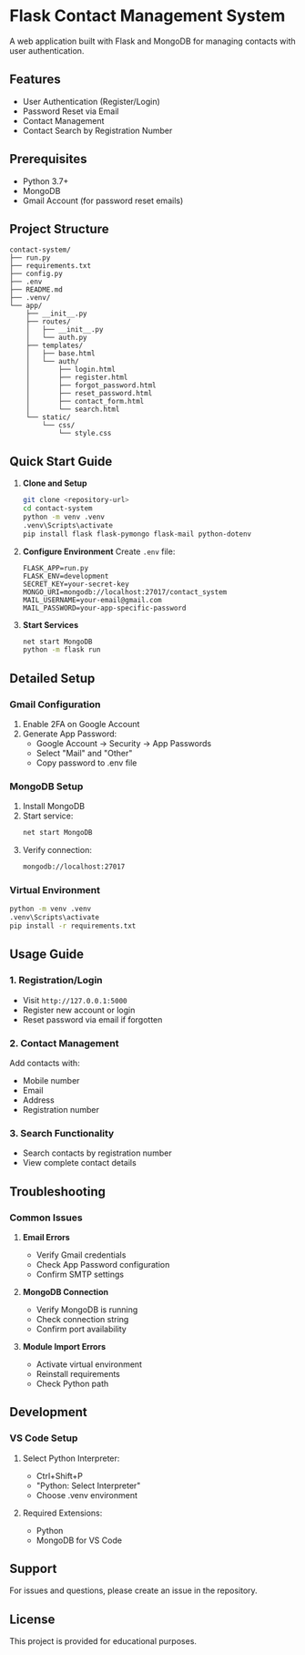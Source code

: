 # Flask Contact Management System

A web application built with Flask and MongoDB for managing contacts with user authentication.

## Features

- User Authentication (Register/Login)
- Password Reset via Email
- Contact Management
- Contact Search by Registration Number

## Prerequisites

- Python 3.7+
- MongoDB
- Gmail Account (for password reset emails)

## Project Structure

```plaintext
contact-system/
├── run.py
├── requirements.txt
├── config.py
├── .env
├── README.md
├── .venv/
└── app/
    ├── __init__.py
    ├── routes/
    │   ├── __init__.py
    │   └── auth.py
    ├── templates/
    │   ├── base.html
    │   └── auth/
    │       ├── login.html
    │       ├── register.html
    │       ├── forgot_password.html
    │       ├── reset_password.html
    │       ├── contact_form.html
    │       └── search.html
    └── static/
        └── css/
            └── style.css
```

## Quick Start Guide

1. **Clone and Setup**
   ```bash
   git clone <repository-url>
   cd contact-system
   python -m venv .venv
   .venv\Scripts\activate
   pip install flask flask-pymongo flask-mail python-dotenv
   ```

2. **Configure Environment**
   Create `.env` file:
   ```plaintext
   FLASK_APP=run.py
   FLASK_ENV=development
   SECRET_KEY=your-secret-key
   MONGO_URI=mongodb://localhost:27017/contact_system
   MAIL_USERNAME=your-email@gmail.com
   MAIL_PASSWORD=your-app-specific-password
   ```

3. **Start Services**
   ```bash
   net start MongoDB
   python -m flask run
   ```

## Detailed Setup

### Gmail Configuration
1. Enable 2FA on Google Account
2. Generate App Password:
   - Google Account → Security → App Passwords
   - Select "Mail" and "Other"
   - Copy password to .env file

### MongoDB Setup
1. Install MongoDB
2. Start service:
   ```bash
   net start MongoDB
   ```
3. Verify connection:
   ```bash
   mongodb://localhost:27017
   ```

### Virtual Environment
```bash
python -m venv .venv
.venv\Scripts\activate
pip install -r requirements.txt
```

## Usage Guide

### 1. Registration/Login
- Visit `http://127.0.0.1:5000`
- Register new account or login
- Reset password via email if forgotten

### 2. Contact Management
Add contacts with:
- Mobile number
- Email
- Address
- Registration number

### 3. Search Functionality
- Search contacts by registration number
- View complete contact details

## Troubleshooting

### Common Issues

1. **Email Errors**
   - Verify Gmail credentials
   - Check App Password configuration
   - Confirm SMTP settings

2. **MongoDB Connection**
   - Verify MongoDB is running
   - Check connection string
   - Confirm port availability

3. **Module Import Errors**
   - Activate virtual environment
   - Reinstall requirements
   - Check Python path

## Development

### VS Code Setup
1. Select Python Interpreter:
   - Ctrl+Shift+P
   - "Python: Select Interpreter"
   - Choose .venv environment

2. Required Extensions:
   - Python
   - MongoDB for VS Code

## Support

For issues and questions, please create an issue in the repository.

## License

This project is provided for educational purposes.
